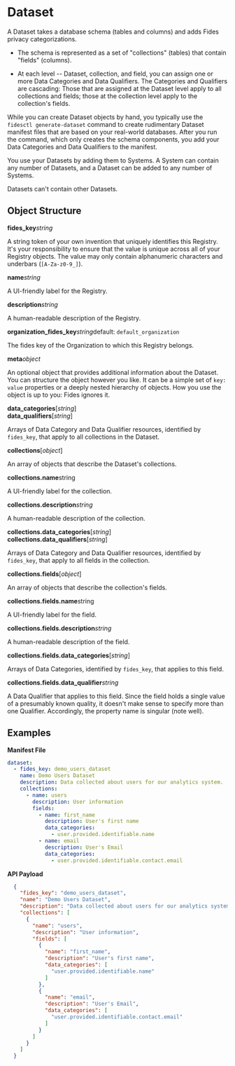 # Dataset


A Dataset takes a database schema (tables and columns) and adds Fides privacy categorizations.

* The schema is represented as a set of "collections" (tables) that contain "fields" (columns).

* At each level -- Dataset, collection, and field, you can assign one or more Data Categories and Data Qualifiers. The Categories and Qualifiers are cascading: Those that are assigned at the Dataset level apply to all collections and fields; those at the collection level apply to the collection's fields. 

While you can create Dataset objects by hand, you typically use the `fidesctl generate-dataset`  command to create rudimentary Dataset manifest files that are based on your real-world databases. After you run the command, which only creates the schema components, you add your Data Categories and Data Qualifiers to the manifest. 

You use your Datasets by adding them to Systems. A System can contain any number of Datasets, and a Dataset can be added to any number of Systems. 

Datasets can't contain other Datasets.


## Object Structure

**fides_key**<span class="required"/>_string_

A string token of your own invention that uniquely identifies this Registry. It's your responsibility to ensure that the value is unique across all of your Registry objects. The value may only contain alphanumeric characters and underbars (`[A-Za-z0-9_]`). 

**name**<span class="spacer"/>_string_

A UI-friendly label for the Registry.

**description**<span class="spacer"/>_string_

A human-readable description of the Registry.

**organization_fides_key**<span class="spacer"/>_string_<span class="spacer"/>default: `default_organization`

The fides key of the Organization to which this Registry belongs.

**meta**<span class="spacer"/>_object_

An optional object that provides additional information about the Dataset. You can structure the object however you like. It can be a simple set of `key: value` properties or a deeply nested hierarchy of objects. How you use the object is up to you: Fides ignores it.

**data_categories**<span class="spacer"/>[_string_]<br/>
**data_qualifiers**<span class="spacer"/>[_string_]<br/>

Arrays of Data Category and Data Qualifier resources, identified by `fides_key`, that apply to all collections in the Dataset.

**collections**<span class="spacer"/>[_object_]<br/>

An array of objects that describe the Dataset's collections. 

**collections.name**<span class="spacer"/>string<br/>

A UI-friendly label for the collection.

**collections.description**<span class="spacer"/>_string_

A human-readable description of the collection.

**collections.data_categories**<span class="spacer"/>[_string_]<br/>
**collections.data_qualifiers**<span class="spacer"/>[_string_]<br/>

Arrays of Data Category and Data Qualifier resources, identified by `fides_key`, that apply to all fields in the collection.

**collections.fields**<span class="spacer"/>[_object_]<br/>

An array of objects that describe the collection's fields. 

**collections.fields.name**<span class="spacer"/>string<br/>

A UI-friendly label for the field.

**collections.fields.description**<span class="spacer"/>_string_

A human-readable description of the field.

**collections.fields.data_categories**<span class="spacer"/>[_string_]<br/>

Arrays of Data Categories, identified by `fides_key`, that applies to this field.

**collections.fields.data_qualifier**<span class="spacer"/>_string_<br/>

A Data Qualifier that applies to this field. Since the field holds a single value of a presumably known quality, it doesn't make sense to specify more than one  Qualifier. Accordingly, the property name is singular (note well).

## Examples

**Manifest File**
```yaml
dataset:
  - fides_key: demo_users_dataset
    name: Demo Users Dataset
    description: Data collected about users for our analytics system.
    collections:
      - name: users
        description: User information
        fields:
          - name: first_name
            description: User's first name
            data_categories:
              - user.provided.identifiable.name
          - name: email
            description: User's Email
            data_categories:
              - user.provided.identifiable.contact.email
```

**API Payload**
```json
  {
    "fides_key": "demo_users_dataset",
    "name": "Demo Users Dataset",
    "description": "Data collected about users for our analytics system.",
    "collections": [
      {
        "name": "users",
        "description": "User information",
        "fields": [
          {
            "name": "first_name",
            "description": "User's first name",
            "data_categories": [
              "user.provided.identifiable.name"
            ]
          },
          {
            "name": "email",
            "description": "User's Email",
            "data_categories": [
              "user.provided.identifiable.contact.email"
            ]
          }
        ]
      }
    ]
  }
```
